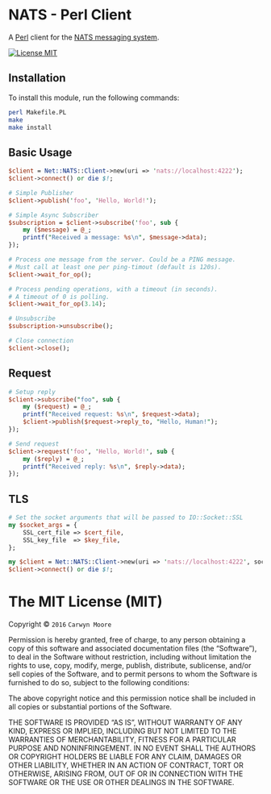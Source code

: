 # NATS - Perl Client
A [Perl](http://www.perl.org) client for the [NATS messaging system](https://nats.io).

[![License MIT](https://img.shields.io/npm/l/express.svg)](http://opensource.org/licenses/MIT)

## Installation

To install this module, run the following commands:
```sh
perl Makefile.PL
make
make install
```

## Basic Usage

```perl
$client = Net::NATS::Client->new(uri => 'nats://localhost:4222');
$client->connect() or die $!;

# Simple Publisher
$client->publish('foo', 'Hello, World!');

# Simple Async Subscriber
$subscription = $client->subscribe('foo', sub {
    my ($message) = @_;
    printf("Received a message: %s\n", $message->data);
});

# Process one message from the server. Could be a PING message.
# Must call at least one per ping-timout (default is 120s).
$client->wait_for_op();

# Process pending operations, with a timeout (in seconds).
# A timeout of 0 is polling.
$client->wait_for_op(3.14);

# Unsubscribe
$subscription->unsubscribe();

# Close connection
$client->close();
```

## Request

```perl
# Setup reply
$client->subscribe("foo", sub {
    my ($request) = @_;
    printf("Received request: %s\n", $request->data);
    $client->publish($request->reply_to, "Hello, Human!");
});

# Send request
$client->request('foo', 'Hello, World!', sub {
    my ($reply) = @_;
    printf("Received reply: %s\n", $reply->data);
});
```

## TLS
```perl
# Set the socket arguments that will be passed to IO::Socket::SSL
my $socket_args = {
    SSL_cert_file => $cert_file,
    SSL_key_file  => $key_file,
};

my $client = Net::NATS::Client->new(uri => 'nats://localhost:4222', socket_args => $socket_args);
$client->connect() or die $!;
```

The MIT License (MIT)
=====================

Copyright © `2016` `Carwyn Moore`

Permission is hereby granted, free of charge, to any person
obtaining a copy of this software and associated documentation
files (the “Software”), to deal in the Software without
restriction, including without limitation the rights to use,
copy, modify, merge, publish, distribute, sublicense, and/or sell
copies of the Software, and to permit persons to whom the
Software is furnished to do so, subject to the following
conditions:

The above copyright notice and this permission notice shall be
included in all copies or substantial portions of the Software.

THE SOFTWARE IS PROVIDED “AS IS”, WITHOUT WARRANTY OF ANY KIND,
EXPRESS OR IMPLIED, INCLUDING BUT NOT LIMITED TO THE WARRANTIES
OF MERCHANTABILITY, FITNESS FOR A PARTICULAR PURPOSE AND
NONINFRINGEMENT. IN NO EVENT SHALL THE AUTHORS OR COPYRIGHT
HOLDERS BE LIABLE FOR ANY CLAIM, DAMAGES OR OTHER LIABILITY,
WHETHER IN AN ACTION OF CONTRACT, TORT OR OTHERWISE, ARISING
FROM, OUT OF OR IN CONNECTION WITH THE SOFTWARE OR THE USE OR
OTHER DEALINGS IN THE SOFTWARE.
